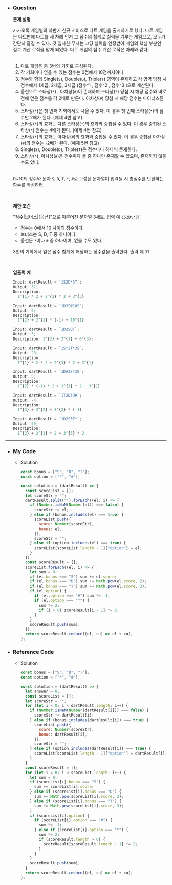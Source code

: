 - ### Question

  **문제 설명**

  카카오톡 게임별의 하반기 신규 서비스로 다트 게임을 출시하기로 했다. 다트 게임은 다트판에 다트를 세 차례 던져 그 점수의 합계로 실력을 겨루는 게임으로, 모두가 간단히 즐길 수 있다.
  갓 입사한 무지는 코딩 실력을 인정받아 게임의 핵심 부분인 점수 계산 로직을 맡게 되었다. 다트 게임의 점수 계산 로직은 아래와 같다.

  <br/>

  1. 다트 게임은 총 3번의 기회로 구성된다.
  2. 각 기회마다 얻을 수 있는 점수는 0점에서 10점까지이다.
  3. 점수와 함께 Single(`S`), Double(`D`), Triple(`T`) 영역이 존재하고 각 영역 당첨 시 점수에서 1제곱, 2제곱, 3제곱 (점수^1 , 점수^2 , 점수^3 )으로 계산된다.
  4. 옵션으로 스타상(`*`) , 아차상(`#`)이 존재하며 스타상(`*`) 당첨 시 해당 점수와 바로 전에 얻은 점수를 각 2배로 만든다. 아차상(`#`) 당첨 시 해당 점수는 마이너스된다.
  5. 스타상(`*`)은 첫 번째 기회에서도 나올 수 있다. 이 경우 첫 번째 스타상(`*`)의 점수만 2배가 된다. (예제 4번 참고)
  6. 스타상(`*`)의 효과는 다른 스타상(`*`)의 효과와 중첩될 수 있다. 이 경우 중첩된 스타상(`*`) 점수는 4배가 된다. (예제 4번 참고)
  7. 스타상(`*`)의 효과는 아차상(`#`)의 효과와 중첩될 수 있다. 이 경우 중첩된 아차상(`#`)의 점수는 -2배가 된다. (예제 5번 참고)
  8. Single(`S`), Double(`D`), Triple(`T`)은 점수마다 하나씩 존재한다.
  9. 스타상(`*`), 아차상(`#`)은 점수마다 둘 중 하나만 존재할 수 있으며, 존재하지 않을 수도 있다.

  <br/>

  0~10의 정수와 문자 `S`, `D`, `T`, `*`, `#`로 구성된 문자열이 입력될 시 총점수를 반환하는 함수를 작성하라.

  <br/>

  **제한 조건**

  "점수|보너스|[옵션]"으로 이루어진 문자열 3세트.
  입력 예 `1S2D\*3T`

  - 점수는 0에서 10 사이의 정수이다.
  - 보너스는 S, D, T 중 하나이다.
  - 옵선은 `*`이나 `#` 중 하나이며, 없을 수도 있다.

  3번의 기회에서 얻은 점수 합계에 해당하는 정수값을 출력한다.
  출력 예 `37`

  <br/>

  **입출력 예**

  ```jsx
  Input: dartResult = `1S2D*3T`;
  Output: 37;
  Description:
    1^{1} * 2 + 2^{2} * 2 + 3^{3}
  ```

  ```jsx
  Input: dartResult = `1D2S#10S`;
  Output: 9;
  Description:
    1^{2} + 2^{1} * (-1) + 10^{1}
  ```

  ```jsx
  Input: dartResult = `1D2S0T`;
  Output: 3;
  Description: 1^{2} + 2^{1} + 0^{3};
  ```

  ```jsx
  Input: dartResult = `1S*2T*3S`;
  Output: 23;
  Description:
    1^{1} * 2 * 2 + 2^{3} * 2 + 3^{1}
  ```

  ```jsx
  Input: dartResult = `1D#2S*3S`;
  Output: 5;
  Description:
    1^{2} * (-1) * 2 + 2^{1} * 2 + 3^{1}
  ```

  ```jsx
  Input: dartResult = `1T2D3D#`;
  Output: -4;
  Description:
    1^{3} + 2^{2} + 3^{2} * (-1)
  ```

  ```jsx
  Input: dartResult = `1D2S3T*`;
  Output: 59;
  Description:
    1^{2} + 2^{1} * 2 + 3^{3} * 2
  ```

---

- ### My Code

  - Solution

    ```jsx
    const bonus = ["S", "D", "T"];
    const option = ["*", "#"];

    const solution = (dartResult) => {
      const scoreList = [];
      let scoreStr = "";
      dartResult.split("").forEach((el, i) => {
        if (Number.isNaN(Number(el)) === false) {
          scoreStr += el;
        } else if (bonus.includes(el) === true) {
          scoreList.push({
            score: Number(scoreStr),
            bonus: el,
          });
          scoreStr = "";
        } else if (option.includes(el) === true) {
          scoreList[scoreList.length - 1]["option"] = el;
        }
      });
      const scoreResult = [];
      scoreList.forEach((el, i) => {
        let sum = 0;
        if (el.bonus === "S") sum += el.score;
        if (el.bonus === "D") sum += Math.pow(el.score, 2);
        if (el.bonus === "T") sum += Math.pow(el.score, 3);
        if (el.option) {
          if (el.option === "#") sum *= -1;
          if (el.option === "*") {
            sum *= 2;
            if (i > 0) scoreResult[i - 1] *= 2;
          }
        }
        scoreResult.push(sum);
      });
      return scoreResult.reduce((el, cu) => el + cu);
    };
    ```

- ### Reference Code

  - Solution

    ```jsx
    const bonus = ["S", "D", "T"];
    const option = ["*", "#"];

    const solution = (dartResult) => {
      let answer = 0;
      const scoreList = [];
      let scoreStr = "";
      for (let i = 0; i < dartResult.length; i++) {
        if (Number.isNaN(Number(dartResult[i])) === false) {
          scoreStr += dartResult[i];
        } else if (bonus.includes(dartResult[i]) === true) {
          scoreList.push({
            score: Number(scoreStr),
            bonus: dartResult[i],
          });
          scoreStr = "";
        } else if (option.includes(dartResult[i]) === true) {
          scoreList[scoreList.length - 1]["option"] = dartResult[i];
        }
      }
      const scoreResult = [];
      for (let i = 0; i < scoreList.length; i++) {
        let sum = 0;
        if (scoreList[i].bonus === "S") {
          sum += scoreList[i].score;
        } else if (scoreList[i].bonus === "D") {
          sum += Math.pow(scoreList[i].score, 2);
        } else if (scoreList[i].bonus === "T") {
          sum += Math.pow(scoreList[i].score, 3);
        }
        if (scoreList[i].option) {
          if (scoreList[i].option === "#") {
            sum *= -1;
          } else if (scoreList[i].option === "*") {
            sum *= 2;
            if (scoreResult.length > 0) {
              scoreResult[scoreResult.length - 1] *= 2;
            }
          }
        }
        scoreResult.push(sum);
      }
      return scoreResult.reduce((el, cu) => el + cu);
    };
    ```
